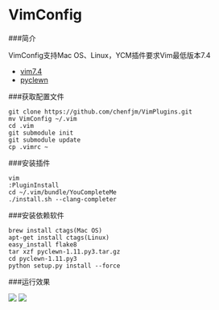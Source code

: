 VimConfig
=========

###简介  

VimConfig支持Mac OS、Linux，YCM插件要求Vim最低版本7.4  
  	
- [vim7.4](http://ftp.vim.org/pub/vim/unix/vim-7.4.tar.bz2)  
- [pyclewn](http://pyclewn.sourceforge.net/)

###获取配置文件  

	git clone https://github.com/chenfjm/VimPlugins.git
	mv VimConfig ~/.vim
	cd .vim
	git submodule init
	git submodule update   
	cp .vimrc ~

###安装插件  

	vim
	:PluginInstall   
    cd ~/.vim/bundle/YouCompleteMe
    ./install.sh --clang-completer

###安装依赖软件  

	brew install ctags(Mac OS)
	apt-get install ctags(Linux)
	easy_install flake8
	tar xzf pyclewn-1.11.py3.tar.gz
	cd pyclewn-1.11.py3
	python setup.py install --force  

###运行效果  

![](https://chenfjm.github.io/VimPlugins/images/vim1.png)
![](https://chenfjm.github.io/VimPlugins/images/vim2.png)
